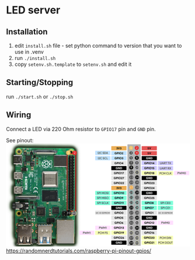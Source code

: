 # LED server

## Installation

1. edit `install.sh` file - set python command to version that you want to use in .venv
2. run `./install.sh`
3. copy `setenv.sh.template` to `setenv.sh` and edit it

## Starting/Stopping

run `./start.sh` or `./stop.sh`

## Wiring

Connect a LED via 220 Ohm resistor
to `GPIO17` pin and `GND` pin.

See pinout:
![pinout](img/Raspberry-Pi-Pinout-Random-Nerd-Tutorials.webp)
https://randomnerdtutorials.com/raspberry-pi-pinout-gpios/

